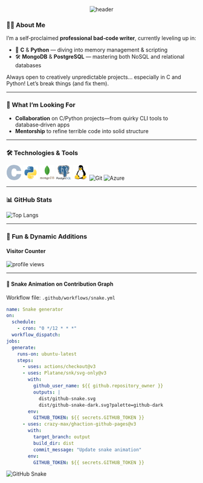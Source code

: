 <p align="center">
  <img src="https://capsule-render.vercel.app/api?type=waving&color=gradient&text=👋+Hello+World,+I'm+Alpha&height=120" alt="header"/>
</p>

### 👨‍💻 About Me
I’m a self‑proclaimed **professional bad‑code writer**, currently leveling up in:

- 🔭 **C** & **Python** — diving into memory management & scripting  
- 🛠 **MongoDB** & **PostgreSQL** — mastering both NoSQL and relational databases  

Always open to creatively unpredictable projects… especially in C and Python! Let’s break things (and fix them).

---

### 🤝 What I’m Looking For
- **Collaboration** on C/Python projects—from quirky CLI tools to database‑driven apps  
- **Mentorship** to refine terrible code into solid structure  

---

### 🛠 Technologies & Tools
<p align="left">
  <img alt="C" src="https://raw.githubusercontent.com/devicons/devicon/master/icons/c/c-original.svg" width="40"/>
  <img alt="Python" src="https://raw.githubusercontent.com/devicons/devicon/master/icons/python/python-original.svg" width="40"/>
  <img alt="MongoDB" src="https://raw.githubusercontent.com/devicons/devicon/master/icons/mongodb/mongodb-original-wordmark.svg" width="40"/>
  <img alt="PostgreSQL" src="https://raw.githubusercontent.com/devicons/devicon/master/icons/postgresql/postgresql-original-wordmark.svg" width="40"/>
  <img alt="Linux" src="https://raw.githubusercontent.com/devicons/devicon/master/icons/linux/linux-original.svg" width="40"/>
  <img alt="Git" src="https://www.vectorlogo.zone/logos/git-scm/git-scm-icon.svg" width="40"/>
  <img alt="Azure" src="https://www.vectorlogo.zone/logos/microsoft_azure/microsoft_azure-icon.svg" width="40"/>
</p>

---

### 📊 GitHub Stats
![Top Langs](https://github-readme-stats.vercel.app/api/top-langs?username=alphawastaken&show_icons=true&layout=compact)

---

### 🚀 Fun & Dynamic Additions

#### **Visitor Counter**  
<img src="https://komarev.com/ghpvc/?username=alphawastaken&label=Profile+views&color=0e75b6&style=flat" alt="profile views"/>

---

#### 🐍 Snake Animation on Contribution Graph

Workflow file: `.github/workflows/snake.yml`
```yaml
name: Snake generator
on:
  schedule:
    - cron: "0 */12 * * *"
  workflow_dispatch:
jobs:
  generate:
    runs-on: ubuntu-latest
    steps:
      - uses: actions/checkout@v3
      - uses: Platane/snk/svg-only@v3
        with:
          github_user_name: ${{ github.repository_owner }}
          outputs: |
            dist/github-snake.svg
            dist/github-snake-dark.svg?palette=github-dark
        env:
          GITHUB_TOKEN: ${{ secrets.GITHUB_TOKEN }}
      - uses: crazy-max/ghaction-github-pages@v3
        with:
          target_branch: output
          build_dir: dist
          commit_message: "Update snake animation"
        env:
          GITHUB_TOKEN: ${{ secrets.GITHUB_TOKEN }}
```
<picture>
  <source media="(prefers-color-scheme: dark)" srcset="https://raw.githubusercontent.com/YOUR_USERNAME/YOUR_USERNAME/output/github-snake-dark.svg" />
  <source media="(prefers-color-scheme: light)" srcset="https://raw.githubusercontent.com/YOUR_USERNAME/YOUR_USERNAME/output/github-snake.svg" />
  <img alt="GitHub Snake" src="https://raw.githubusercontent.com/YOUR_USERNAME/YOUR_USERNAME/output/github-snake.svg" />
</picture>

